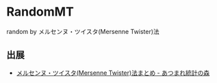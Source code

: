 # RandomMT

random by メルセンヌ・ツイスタ(Mersenne Twister)法

## 出展

- [メルセンヌ・ツイスタ(Mersenne Twister)法まとめ - あつまれ統計の森](https://www.hello-statisticians.com/explain-terms-cat/mersenne_twister1.html)
